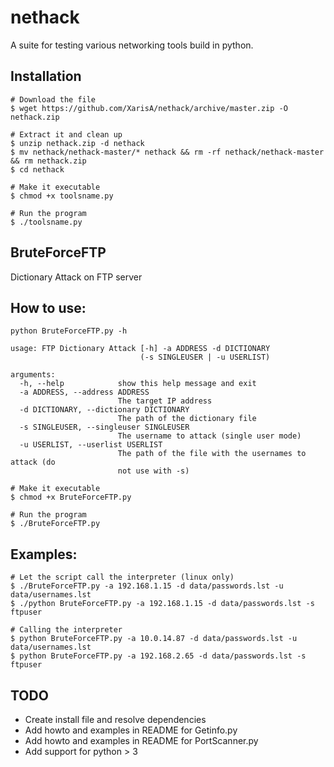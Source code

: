 # nethack


A suite for testing various networking tools build in python.


Installation
---

```shell
# Download the file
$ wget https://github.com/XarisA/nethack/archive/master.zip -O nethack.zip

# Extract it and clean up
$ unzip nethack.zip -d nethack
$ mv nethack/nethack-master/* nethack && rm -rf nethack/nethack-master && rm nethack.zip
$ cd nethack

# Make it executable
$ chmod +x toolsname.py

# Run the program
$ ./toolsname.py
```

## BruteForceFTP


Dictionary Attack on FTP server

How to use:
---

```shell
python BruteForceFTP.py -h

usage: FTP Dictionary Attack [-h] -a ADDRESS -d DICTIONARY
                             (-s SINGLEUSER | -u USERLIST)

arguments:
  -h, --help            show this help message and exit
  -a ADDRESS, --address ADDRESS
                        The target IP address
  -d DICTIONARY, --dictionary DICTIONARY
                        The path of the dictionary file
  -s SINGLEUSER, --singleuser SINGLEUSER
                        The username to attack (single user mode)
  -u USERLIST, --userlist USERLIST
                        The path of the file with the usernames to attack (do
                        not use with -s)
```

```shell
# Make it executable
$ chmod +x BruteForceFTP.py

# Run the program
$ ./BruteForceFTP.py
```

Examples:
---

```
# Let the script call the interpreter (linux only)
$ ./BruteForceFTP.py -a 192.168.1.15 -d data/passwords.lst -u data/usernames.lst
$ ./python BruteForceFTP.py -a 192.168.1.15 -d data/passwords.lst -s ftpuser

# Calling the interpreter
$ python BruteForceFTP.py -a 10.0.14.87 -d data/passwords.lst -u data/usernames.lst
$ python BruteForceFTP.py -a 192.168.2.65 -d data/passwords.lst -s ftpuser
```


## TODO

- Create install file and resolve dependencies
- Add howto and examples in README for Getinfo.py
- Add howto and examples in README for PortScanner.py
- Add support for python > 3
